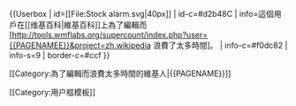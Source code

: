 {{Userbox
| id=[[File:Stock alarm.svg|40px]]
| id-c=#d2b48C
| info=這個用戶在[[维基百科|維基百科]]上為了編輯而[http://tools.wmflabs.org/supercount/index.php?user={{PAGENAMEE}}&project=zh.wikipedia 浪費了太多時間]。
| info-c=#f0dc82
| info-s=9
| border-c=#ccf
}}<includeonly>

[[Category:為了編輯而浪費太多時間的維基人|{{PAGENAME}}]]

</includeonly><noinclude>

[[Category:用户框模板]]

</noinclude>